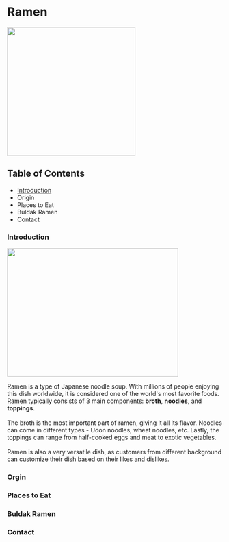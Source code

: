 <!DOCTYPE html>
<html>
  
  <head>
    <title>Ramen</title>
  </head>
  
  <body>
    <h1>Ramen</h1>
    <img src="https://thebigmansworld.com/wp-content/uploads/2023/07/spicy-ramen-recipe-500x500.jpg" width="300" height="300">
    <h2>Table of Contents</h2>
    <ul>
      <a href="Introduction"><li>Introduction</li></a>
      <li>Origin</li>
      <li>Places to Eat</li>
      <li>Buldak Ramen</li>
      <li>Contact</li>
    </ul>
    <div id="introduction">
      <h3>Introduction</h3>
      <img src="https://recipes.net/wp-content/uploads/2022/09/rsz_miso-ramen.jpg" width="400" height="300">
      <p>Ramen is a type of Japanese noodle soup. With millions of people enjoying this dish worldwide, it is considered one of the world's most favorite foods. Ramen typically consists of 3 main components: <strong>broth</strong>, <strong>noodles</strong>, and <strong>toppings</strong>. <br><br>The broth is the most important part of ramen, giving it all its flavor. Noodles can come in different types - Udon noodles, wheat noodles, etc. Lastly, the toppings can range from half-cooked eggs and meat to exotic vegetables.<br><br>Ramen is also a very versatile dish, as customers from different background can customize their dish based on their likes and dislikes.</p>
    </div>
    <div>
      <h3>Orgin</h3>
      <p></p>
    </div>
    <div>
      <h3>Places to Eat</h3>
    </div>
    <div>
      <h3>Buldak Ramen</h3>
    </div>
    <div>
      <h3>Contact</h3>
    </div>
  </body>
  
</html>
